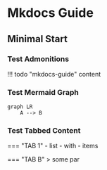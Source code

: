 # Mkdocs Guide

## Minimal Start

### Test Admonitions

!!! todo "mkdocs-guide"
    content

### Test Mermaid Graph

```mermaid
graph LR
    A --> B
```

### Test Tabbed Content

=== "TAB 1"
    - list
    - with
    - items

=== "TAB B"
    > some par